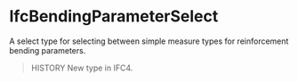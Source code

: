 # IfcBendingParameterSelect

A select type for selecting between simple measure types for reinforcement bending parameters.
<!-- end of short definition -->


> HISTORY New type in IFC4.
